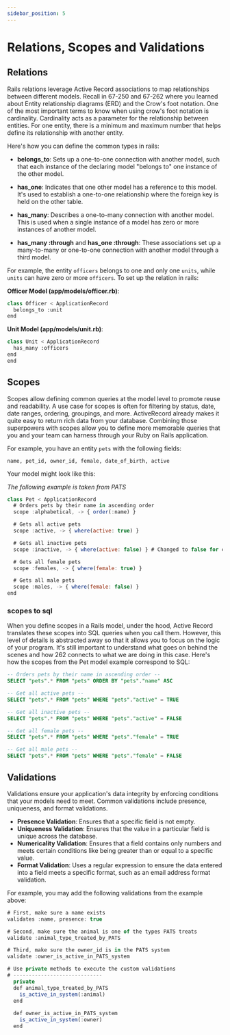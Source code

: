 ```yaml
---
sidebar_position: 5
---
```


# Relations, Scopes and Validations

## Relations 

Rails relations leverage Active Record associations to map relationships between different models. Recall in 67-250 and 67-262 where you learned about Entity relationship diagrams (ERD) and the Crow's foot notation. One of the most important terms to know when using crow's foot notation is cardinality. Cardinality acts as a parameter for the relationship between entities. For one entity, there is a minimum and maximum number that helps define its relationship with another entity.

Here's how you can define the common types in rails:

- **belongs_to**: Sets up a one-to-one connection with another model, such that each instance of the declaring model "belongs to" one instance of the other model. 

- **has_one**: Indicates that one other model has a reference to this model. It's used to establish a one-to-one relationship where the foreign key is held on the other table.

- **has_many**: Describes a one-to-many connection with another model. This is used when a single instance of a model has zero or more instances of another model. 

- **has_many :through** and **has_one :through**: These associations set up a many-to-many or one-to-one connection with another model through a third model. 

For example, the entity `officers` belongs to one and only one `units`, while `units` can have zero or more `officers`. To set up the relation in rails:

**Officer Model (app/models/officer.rb)**:
```python
class Officer < ApplicationRecord
  belongs_to :unit
end
```
**Unit Model (app/models/unit.rb)**:
```python
class Unit < ApplicationRecord
  has_many :officers
end
end
```

## Scopes 

Scopes allow defining common queries at the model level to promote reuse and readability. A use case for scopes is often for filtering by status, date, date ranges, ordering, groupings, and more. ActiveRecord already makes it quite easy to return rich data from your database. Combining those superpowers with scopes allow you to define more memorable queries that you and your team can harness through your Ruby on Rails application.

For example, you have an entity `pets` with the following fields: 
```
name, pet_id, owner_id, female, date_of_birth, active
```

Your model might look like this:

_The following example is taken from PATS_

```js
class Pet < ApplicationRecord
  # Orders pets by their name in ascending order
  scope :alphabetical, -> { order(:name) }

  # Gets all active pets
  scope :active, -> { where(active: true) }

  # Gets all inactive pets
  scope :inactive, -> { where(active: false) } # Changed to false for clarity

  # Gets all female pets
  scope :females, -> { where(female: true) }

  # Gets all male pets
  scope :males, -> { where(female: false) }
end
```

### scopes to sql 

When you define scopes in a Rails model, under the hood, Active Record translates these scopes into SQL queries when you call them. However, this level of details is abstracted away so that it allows you to focus on the logic of your program. It's still important to understand what goes on behind the scenes and how 262 connects to what we are doing in this case. Here's how the scopes from the Pet model example correspond to SQL:

```sql
-- Orders pets by their name in ascending order --
SELECT "pets".* FROM "pets" ORDER BY "pets"."name" ASC

-- Get all active pets --
SELECT "pets".* FROM "pets" WHERE "pets"."active" = TRUE

-- Get all inactive pets --
SELECT "pets".* FROM "pets" WHERE "pets"."active" = FALSE

-- Get all female pets --
SELECT "pets".* FROM "pets" WHERE "pets"."female" = TRUE

-- Get all male pets --
SELECT "pets".* FROM "pets" WHERE "pets"."female" = FALSE
```

## Validations 

Validations ensure your application's data integrity by enforcing conditions that your models need to meet. Common validations include presence, uniqueness, and format validations.

- **Presence Validation**: Ensures that a specific field is not empty.
- **Uniqueness Validation**: Ensures that the value in a particular field is unique across the database.
- **Numericality Validation**: Ensures that a field contains only numbers and meets certain conditions like being greater than or equal to a specific value.
- **Format Validation**: Uses a regular expression to ensure the data entered into a field meets a specific format, such as an email address format validation.

For example, you may add the following validations from the example above:

```js
# First, make sure a name exists
validates :name, presence: true

# Second, make sure the animal is one of the types PATS treats
validate :animal_type_treated_by_PATS

# Third, make sure the owner_id is in the PATS system 
validate :owner_is_active_in_PATS_system

# Use private methods to execute the custom validations
# -----------------------------
  private
  def animal_type_treated_by_PATS
    is_active_in_system(:animal)
  end
  
  def owner_is_active_in_PATS_system
    is_active_in_system(:owner)
  end
```